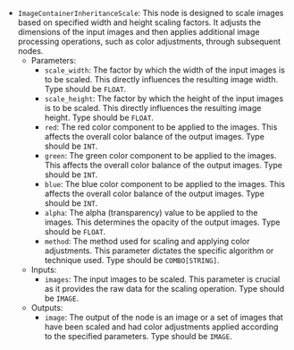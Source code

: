 - `ImageContainerInheritanceScale`: This node is designed to scale images based on specified width and height scaling factors. It adjusts the dimensions of the input images and then applies additional image processing operations, such as color adjustments, through subsequent nodes.
    - Parameters:
        - `scale_width`: The factor by which the width of the input images is to be scaled. This directly influences the resulting image width. Type should be `FLOAT`.
        - `scale_height`: The factor by which the height of the input images is to be scaled. This directly influences the resulting image height. Type should be `FLOAT`.
        - `red`: The red color component to be applied to the images. This affects the overall color balance of the output images. Type should be `INT`.
        - `green`: The green color component to be applied to the images. This affects the overall color balance of the output images. Type should be `INT`.
        - `blue`: The blue color component to be applied to the images. This affects the overall color balance of the output images. Type should be `INT`.
        - `alpha`: The alpha (transparency) value to be applied to the images. This determines the opacity of the output images. Type should be `FLOAT`.
        - `method`: The method used for scaling and applying color adjustments. This parameter dictates the specific algorithm or technique used. Type should be `COMBO[STRING]`.
    - Inputs:
        - `images`: The input images to be scaled. This parameter is crucial as it provides the raw data for the scaling operation. Type should be `IMAGE`.
    - Outputs:
        - `image`: The output of the node is an image or a set of images that have been scaled and had color adjustments applied according to the specified parameters. Type should be `IMAGE`.
